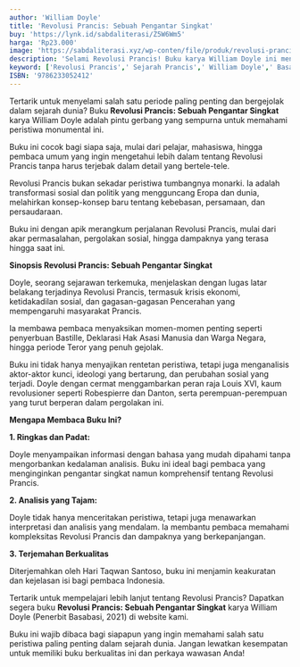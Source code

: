 ```yaml
---
author: 'William Doyle'
title: 'Revolusi Prancis: Sebuah Pengantar Singkat'
buy: 'https://lynk.id/sabdaliterasi/Z5W6Wm5'
harga: 'Rp23.000'
image: 'https://sabdaliterasi.xyz/wp-conten/file/produk/revolusi-prancis-sebuah-pengantar-singkat.jpg'
description: 'Selami Revolusi Prancis! Buku karya William Doyle ini mengupas tuntas peristiwa bersejarah tersebut secara ringkas dan mendalam. Dapatkan sekarang & pahami sejarah dunia lebih baik!'
keyword: ['Revolusi Prancis',' Sejarah Prancis',' William Doyle',' Basabasi',' Ringkasan Sejarah']
ISBN: '9786233052412'
---
```

<p>Tertarik untuk menyelami salah satu periode paling penting dan bergejolak dalam sejarah dunia? Buku <strong>Revolusi Prancis: Sebuah Pengantar Singkat</strong> karya William Doyle adalah pintu gerbang yang sempurna untuk memahami peristiwa monumental ini. </p><p>Buku ini cocok bagi siapa saja, mulai dari pelajar, mahasiswa, hingga pembaca umum yang ingin mengetahui lebih dalam tentang Revolusi Prancis tanpa harus terjebak dalam detail yang bertele-tele.</p><p>Revolusi Prancis bukan sekadar peristiwa tumbangnya monarki. Ia adalah transformasi sosial dan politik yang mengguncang Eropa dan dunia, melahirkan konsep-konsep baru tentang kebebasan, persamaan, dan persaudaraan. </p><p>Buku ini dengan apik merangkum perjalanan Revolusi Prancis, mulai dari akar permasalahan, pergolakan sosial, hingga dampaknya yang terasa hingga saat ini.</p><p><strong>Sinopsis Revolusi Prancis: Sebuah Pengantar Singkat</strong></p><p>Doyle, seorang sejarawan terkemuka, menjelaskan dengan lugas latar belakang terjadinya Revolusi Prancis, termasuk krisis ekonomi, ketidakadilan sosial, dan gagasan-gagasan Pencerahan yang mempengaruhi masyarakat Prancis. </p><p>Ia membawa pembaca menyaksikan momen-momen penting seperti penyerbuan Bastille, Deklarasi Hak Asasi Manusia dan Warga Negara, hingga periode Teror yang penuh gejolak.</p><p>Buku ini tidak hanya menyajikan rentetan peristiwa, tetapi juga menganalisis aktor-aktor kunci, ideologi yang bertarung, dan perubahan sosial yang terjadi. Doyle dengan cermat menggambarkan peran raja Louis XVI, kaum revolusioner seperti Robespierre dan Danton, serta perempuan-perempuan yang turut berperan dalam pergolakan ini.</p><p><strong>Mengapa Membaca Buku Ini?</strong></p><p><strong>1. Ringkas dan Padat:</strong> </p><p>Doyle menyampaikan informasi dengan bahasa yang mudah dipahami tanpa mengorbankan kedalaman analisis. Buku ini ideal bagi pembaca yang menginginkan pengantar singkat namun komprehensif tentang Revolusi Prancis.</p><p><strong>2. Analisis yang Tajam:</strong> </p><p>Doyle tidak hanya menceritakan peristiwa, tetapi juga menawarkan interpretasi dan analisis yang mendalam. Ia membantu pembaca memahami kompleksitas Revolusi Prancis dan dampaknya yang berkepanjangan.</p><p><strong>3. Terjemahan Berkualitas</strong></p><p>Diterjemahkan oleh Hari Taqwan Santoso, buku ini menjamin keakuratan dan kejelasan isi bagi pembaca Indonesia.</p><p>Tertarik untuk mempelajari lebih lanjut tentang Revolusi Prancis? Dapatkan segera buku <strong>Revolusi Prancis: Sebuah Pengantar Singkat</strong> karya William Doyle (Penerbit Basabasi, 2021) di website kami. </p><p>Buku ini wajib dibaca bagi siapapun yang ingin memahami salah satu peristiwa paling penting dalam sejarah dunia. Jangan lewatkan kesempatan untuk memiliki buku berkualitas ini dan perkaya wawasan Anda!</p>